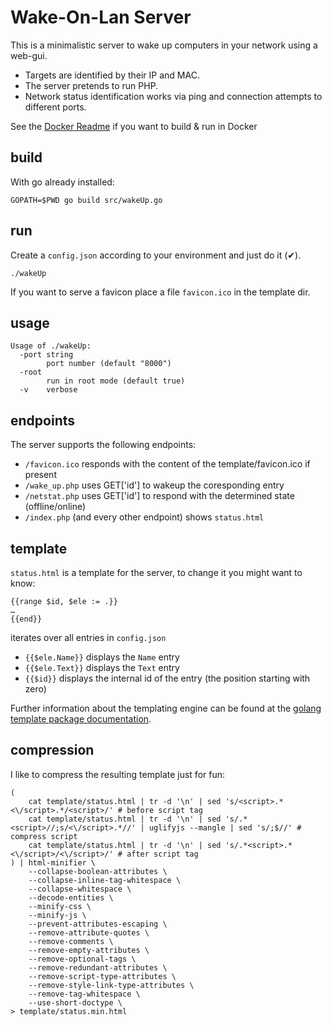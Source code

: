 # Wake-On-Lan Server

This is a minimalistic server to wake up computers in your network using a web-gui.

- Targets are identified by their IP and MAC.
- The server pretends to run PHP. 
- Network status identification works via ping and connection attempts to different ports.

See the [Docker Readme](Docker/README.md) if you want to build & run in Docker

## build
With go already installed:

    GOPATH=$PWD go build src/wakeUp.go


## run
Create a `config.json` according to your environment and just do it (✔).

    ./wakeUp

If you want to serve a favicon place a file `favicon.ico` in the template dir.

## usage
```
Usage of ./wakeUp:
  -port string
    	port number (default "8000")
  -root
    	run in root mode (default true)
  -v	verbose
```

## endpoints
The server supports the following endpoints:
- `/favicon.ico` responds with the content of the template/favicon.ico if present
- `/wake_up.php` uses GET['id'] to wakeup the coresponding entry
- `/netstat.php` uses GET['id'] to respond with the determined state (offline/online)
- `/index.php` (and every other endpoint) shows `status.html`

## template
`status.html` is a template for the server, to change it you might want to know:

    {{range $id, $ele := .}}
    …
    {{end}}

iterates over all entries in `config.json`

- `{{$ele.Name}}` displays the `Name` entry
- `{{$ele.Text}}` displays the `Text` entry
- `{{$id}}` displays the internal id of the entry (the position starting with zero)

Further information about the templating engine can be found at the [golang template package documentation](https://golang.org/pkg/html/template).

## compression
I like to compress the resulting template just for fun:

	(
		cat template/status.html | tr -d '\n' | sed 's/<script>.*<\/script>.*/<script>/' # before script tag
		cat template/status.html | tr -d '\n' | sed 's/.*<script>//;s/<\/script>.*//' | uglifyjs --mangle | sed 's/;$//' # compress script
		cat template/status.html | tr -d '\n' | sed 's/.*<script>.*<\/script>/<\/script>/' # after script tag
	) | html-minifier \
		--collapse-boolean-attributes \
		--collapse-inline-tag-whitespace \
		--collapse-whitespace \
		--decode-entities \
		--minify-css \
		--minify-js \
		--prevent-attributes-escaping \
		--remove-attribute-quotes \
		--remove-comments \
		--remove-empty-attributes \
		--remove-optional-tags \
		--remove-redundant-attributes \
		--remove-script-type-attributes \
		--remove-style-link-type-attributes \
		--remove-tag-whitespace \
		--use-short-doctype \
	> template/status.min.html